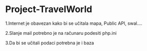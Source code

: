 # Project-TravelWorld


1.Internet je obavezan kako bi se učitala mapa, Public API, swal....

2.Slanje mail potrebno je na računaru podesiti php.ini

3.Da bi se učitali podaci potrebna je i baza


